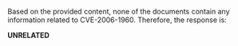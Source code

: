 Based on the provided content, none of the documents contain any information related to CVE-2006-1960. Therefore, the response is:

**UNRELATED**